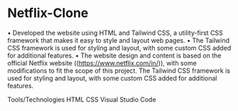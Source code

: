 # Netflix-Clone
• Developed the website using HTML and Tailwind CSS, a utility-first CSS framework that makes it easy to style and layout web pages. • The Tailwind CSS framework is used for styling and layout, with some custom CSS added for additional features. • The website design and content is based on the official Netflix website ((https://www.netflix.com/in/)), with some modifications to fit the scope of this project. The Tailwind CSS framework is used for styling and layout, with some custom CSS added for additional features.

Tools/Technologies HTML CSS Visual Studio Code
